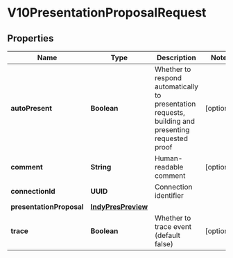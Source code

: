 

# V10PresentationProposalRequest


## Properties

Name | Type | Description | Notes
------------ | ------------- | ------------- | -------------
**autoPresent** | **Boolean** | Whether to respond automatically to presentation requests, building and presenting requested proof |  [optional]
**comment** | **String** | Human-readable comment |  [optional]
**connectionId** | **UUID** | Connection identifier | 
**presentationProposal** | [**IndyPresPreview**](IndyPresPreview.md) |  | 
**trace** | **Boolean** | Whether to trace event (default false) |  [optional]



